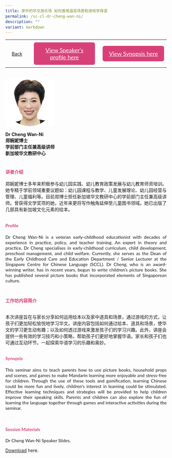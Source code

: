 ```yaml
---
title: 家中的华文游乐场 如何善用道具场景和游戏学母语
permalink: /sc-cl-dr-cheng-wan-ni/
description: ""
variant: markdown
---
```

<style>
  .video-container {
  position: relative;
  width: 100%;
  overflow: hidden;
  padding-top: 56.25%; 
}
.responsive-iframe {
  position: absolute;
  top: 0;
  left: 0;
  bottom: 0;
  right: 0;
  width: 100%;
  height: 100%;
  border: none;
}
.btntop {
    position: fixed;
    float: right;
    bottom: 20px;
    right: 80px;
    z-index: 99;
    boder: none;
    background-color: #3bb9ff;
    cursor: pointer;
    padding: 15px;
    boder-radius: 4px;
    color: #fff;
    font-weight: 600;
}
    .btn1,.btn2{
      font-size: 18px;
    font-family: Lato,sans-serif;
    background-color: #d84178;
    padding: 13px 13px;
    border-radius: 6px;
    text-align: center;
    display: block;
    margin-left: 8px;
  }
  @media only screen and (max-width: 600px){ 
  .btn1,.btn2{
   margin-left: -6px;
    padding: 1px 8px;
  }
  }
   .btn1:hover {
background-color: lightgrey;!important;
}
 .btn2:hover {
background-color: lightgrey;!important;
}
.content a {
margin-bottom:0rem;
text-decoration:none;
}
  img {
height:auto;
max-width:100%;
}
</style>


<table>
  <tbody><tr>   
        <td style="border: none;
  text-align: left;padding: 20px;">
<a href="/chinese-session">Back</a>
</td>
    <td style="border: none;
  text-align: left;padding: 8px;width: 43%;"> <a href="#C1" class="btn1" style="color:#fff;">View Speaker's profile here</a> </td>
    <td style="border: none;
  text-align: left;padding: 8px;width: 43%;">
      <a href="#C2" class="btn2" style="color:#fff;">  View Synopsis here</a>
    </td>
    </tr>
</tbody></table><br>

<div class="tlimg">
 <div class="column">
<img src="/images/CL/dr cheng (cl)_lkyfb.png" style="width:30%">
   </div>

 <p><strong>Dr Cheng Wan-Ni</strong><br>
 <strong>郑婉妮博士<br>学前部门主任兼高级讲师<br>新加坡华文教研中心</strong></p>

<h4 id="C1" style="padding-top:24px;margin:0px;color:#d84178;font-family:Lato,sans-serif;">讲者介绍</h4>
<br>
<p style="margin:0px;font-family: Lato,sans-serif;text-align: justify">
郑婉妮博士多年来积极参与幼儿园实践、幼儿教育政策发展与幼儿教育师资培训。她专精于学前领域重要议题如：幼儿园课程与教学、儿童发展理论、幼儿园经营与管理、儿童福利等。目前郑博士担任新加坡华文教研中心的学前部门主任兼高级讲师。曾获得文学奖项的她，近年来更将写作触角延伸至儿童图书领域。她已出版了几部具有新加坡文化元素的绘本。</p>
	
<h4 id="C1" style="padding-top:12px;color:#d84178;font-family:Lato,sans-serif;">Profile</h4>  
<p style="margin:0px;font-family: Lato,sans-serif;text-align: justify">
Dr Cheng Wan-Ni is a veteran early-childhood educationist with decades of experience in practice, policy, and teacher training. An expert in theory and practice, Dr Cheng specialises in early-childhood curriculum, child development, preschool management, and child welfare. Currently, she serves as the Dean of the Early Childhood Care and Education Department / Senior Lecturer at the Singapore Centre for Chinese Language (SCCL). Dr Cheng, who is an award-winning writer, has in recent years, begun to write children’s picture books. She has published several picture books that incorporated elements of Singaporean culture.
</p>

<h4 id="C2" style="padding-top:24px; color:#d84178;font-family:Lato,sans-serif;">工作坊内容简介</h4>  
<p style="padding-top:12px;margin:0px;font-family: Lato,sans-serif;text-align: justify">
本次讲座旨在与家长分享如何运用绘本以及家中道具和场景，通过游戏的方式，让孩子们更加轻松愉悦地学习华文。讲座内容包括如何通过绘本、道具和场景，使华文的学习更生动有趣；以及如何透过游戏来激发孩子们的学习兴趣。此外，讲座会提供一些有效的学习技巧和小策略，帮助孩子们更好地掌握华语。家长和孩子们也可通过互动环节，一起探索华语学习的乐趣和奥妙。</p>
	
<h4 id="C2" style="padding-top:12px;color:#d84178;font-family:Lato,sans-serif;">Synopsis</h4>  
<p style="margin:0px;font-family: Lato,sans-serif; text-align:justify;"> This seminar aims to teach parents how to use picture books, household props and scenes, and games to make Mandarin learning more enjoyable and stress-free for children. Through the use of these tools and gamification, learning Chinese could be more fun and lively, children's interest in learning could be stimulated. Effective learning techniques and strategies will be provided to help children improve their speaking skills. Parents and children can also explore the fun of learning the language together through games and interactive activities during the seminar. 
</p></div>

<div>
<br>
<h4 id="C2" style="padding-top:12px;color:#d84178;font-family:Lato,sans-serif;">Session Materials</h4>  
<p style="margin:0px;font-family: Lato,sans-serif; text-align:justify;">Dr Cheng Wan-Ni Speaker Slides.</p>
<p><a target="\_blank" href="/files/MTLS_2023_Cheng_Wan_Ni__1_.pdf">Download</a> here.</p>
</div>